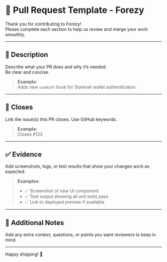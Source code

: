 # 🚀 Pull Request Template - Forezy

Thank you for contributing to Forezy!  
Please complete each section to help us review and merge your work smoothly.

---

## 📄 Description

Describe what your PR does and why it’s needed.  
Be clear and concise.

> **Example:**  
> Adds new `useAuth` hook for Starknet wallet authentication.

---

## 🔗 Closes

Link the issue(s) this PR closes. Use GitHub keywords.

> **Example:**  
> Closes #123

---

## ✅ Evidence

Add screenshots, logs, or test results that show your changes work as expected.

> **Examples:**  
> - ✅ Screenshot of new UI component  
> - ✅ Test output showing all unit tests pass  
> - ✅ Link to deployed preview if available


---

## 🙌 Additional Notes

Add any extra context, questions, or points you want reviewers to keep in mind.

---

Happy shipping! 🫶
